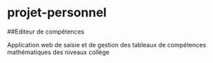 # projet-personnel

##Editeur de compétences

Application web de saisie et de gestion des tableaux de compétences mathématiques des niveaux collège 

